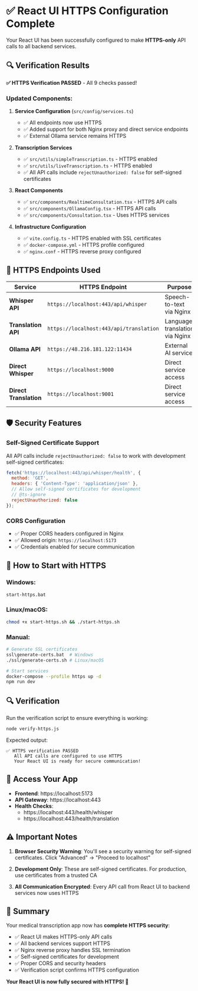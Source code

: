# ✅ React UI HTTPS Configuration Complete

Your React UI has been successfully configured to make **HTTPS-only** API calls to all backend services.

## 🔍 Verification Results

**✅ HTTPS Verification PASSED** - All 9 checks passed!

### Updated Components:

1. **Service Configuration** (`src/config/services.ts`)
   - ✅ All endpoints now use HTTPS
   - ✅ Added support for both Nginx proxy and direct service endpoints
   - ✅ External Ollama service remains HTTPS

2. **Transcription Services**
   - ✅ `src/utils/simpleTranscription.ts` - HTTPS enabled
   - ✅ `src/utils/liveTranscription.ts` - HTTPS enabled
   - ✅ All API calls include `rejectUnauthorized: false` for self-signed certificates

3. **React Components**
   - ✅ `src/components/RealtimeConsultation.tsx` - HTTPS API calls
   - ✅ `src/components/OllamaConfig.tsx` - HTTPS API calls
   - ✅ `src/components/Consultation.tsx` - Uses HTTPS services

4. **Infrastructure Configuration**
   - ✅ `vite.config.ts` - HTTPS enabled with SSL certificates
   - ✅ `docker-compose.yml` - HTTPS profile configured
   - ✅ `nginx.conf` - HTTPS reverse proxy configured

## 🔐 HTTPS Endpoints Used

| Service | HTTPS Endpoint | Purpose |
|---------|----------------|---------|
| **Whisper API** | `https://localhost:443/api/whisper` | Speech-to-text via Nginx |
| **Translation API** | `https://localhost:443/api/translation` | Language translation via Nginx |
| **Ollama API** | `https://48.216.181.122:11434` | External AI service |
| **Direct Whisper** | `https://localhost:9000` | Direct service access |
| **Direct Translation** | `https://localhost:9001` | Direct service access |

## 🛡️ Security Features

### Self-Signed Certificate Support
All API calls include `rejectUnauthorized: false` to work with development self-signed certificates:

```javascript
fetch('https://localhost:443/api/whisper/health', {
  method: 'GET',
  headers: { 'Content-Type': 'application/json' },
  // Allow self-signed certificates for development
  // @ts-ignore
  rejectUnauthorized: false
});
```

### CORS Configuration
- ✅ Proper CORS headers configured in Nginx
- ✅ Allowed origin: `https://localhost:5173`
- ✅ Credentials enabled for secure communication

## 🚀 How to Start with HTTPS

### Windows:
```bash
start-https.bat
```

### Linux/macOS:
```bash
chmod +x start-https.sh && ./start-https.sh
```

### Manual:
```bash
# Generate SSL certificates
ssl\generate-certs.bat  # Windows
./ssl/generate-certs.sh # Linux/macOS

# Start services
docker-compose --profile https up -d
npm run dev
```

## 🔍 Verification

Run the verification script to ensure everything is working:

```bash
node verify-https.js
```

Expected output:
```
✅ HTTPS verification PASSED
   All API calls are configured to use HTTPS
   Your React UI is ready for secure communication!
```

## 📱 Access Your App

- **Frontend**: https://localhost:5173
- **API Gateway**: https://localhost:443
- **Health Checks**: 
  - https://localhost:443/health/whisper
  - https://localhost:443/health/translation

## ⚠️ Important Notes

1. **Browser Security Warning**: You'll see a security warning for self-signed certificates. Click "Advanced" → "Proceed to localhost"

2. **Development Only**: These are self-signed certificates. For production, use certificates from a trusted CA

3. **All Communication Encrypted**: Every API call from React UI to backend services now uses HTTPS

## 🎉 Summary

Your medical transcription app now has **complete HTTPS security**:

- ✅ React UI makes HTTPS-only API calls
- ✅ All backend services support HTTPS
- ✅ Nginx reverse proxy handles SSL termination
- ✅ Self-signed certificates for development
- ✅ Proper CORS and security headers
- ✅ Verification script confirms HTTPS configuration

**Your React UI is now fully secured with HTTPS! 🔐**
